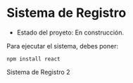 <h1> Sistema de Registro</h1>

- Estado del proyeto: En construcción.

Para ejecutar el sistema, debes poner:

```npm install react```

Sistema de Registro 2
